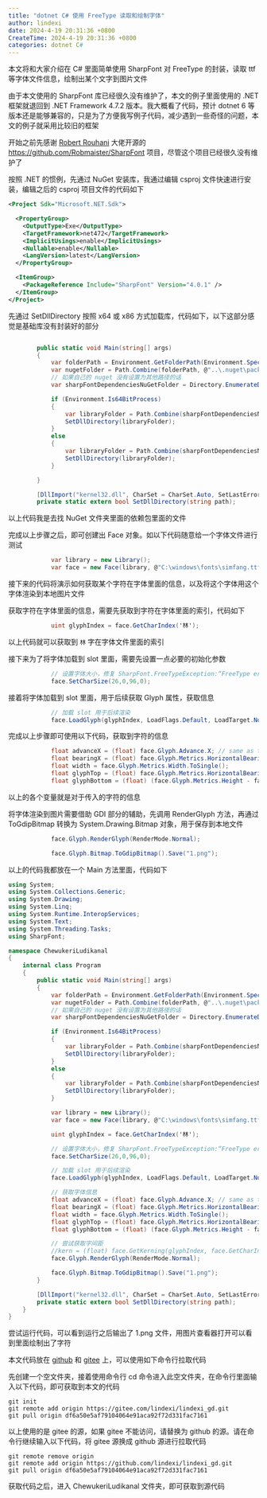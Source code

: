 ```yaml
---
title: "dotnet C# 使用 FreeType 读取和绘制字体"
author: lindexi
date: 2024-4-19 20:31:36 +0800
CreateTime: 2024-4-19 20:31:36 +0800
categories: dotnet C#
---
```


本文将和大家介绍在 C# 里面简单使用 SharpFont 对 FreeType 的封装，读取 ttf 等字体文件信息，绘制出某个文字到图片文件

<!--more-->


<!-- 发布 -->
<!-- 博客 -->

由于本文使用的 SharpFont 库已经很久没有维护了，本文的例子里面使用的 .NET 框架就退回到 .NET Framework 4.7.2 版本。我大概看了代码，预计 dotnet 6 等版本还是能够兼容的，只是为了方便我写例子代码，减少遇到一些奇怪的问题，本文的例子就采用比较旧的框架

开始之前先感谢 [Robert Rouhani](https://github.com/Robmaister) 大佬开源的 <https://github.com/Robmaister/SharpFont> 项目，尽管这个项目已经很久没有维护了

按照 .NET 的惯例，先通过 NuGet 安装库，我通过编辑 csproj 文件快速进行安装，编辑之后的 csproj 项目文件的代码如下

```xml
<Project Sdk="Microsoft.NET.Sdk">

  <PropertyGroup>
    <OutputType>Exe</OutputType>
    <TargetFramework>net472</TargetFramework>
    <ImplicitUsings>enable</ImplicitUsings>
    <Nullable>enable</Nullable>
    <LangVersion>latest</LangVersion>
  </PropertyGroup>

  <ItemGroup>
    <PackageReference Include="SharpFont" Version="4.0.1" />
  </ItemGroup>
</Project>

```

先通过 SetDllDirectory 按照 x64 或 x86 方式加载库，代码如下，以下这部分感觉是基础库没有封装好的部分

```csharp

        public static void Main(string[] args)
        {
            var folderPath = Environment.GetFolderPath(Environment.SpecialFolder.MyDocuments);
            var nugetFolder = Path.Combine(folderPath, @"..\.nuget\packages\sharpfont.dependencies");
            // 如果自己的 nuget 没有设置为其他路径的话
            var sharpFontDependenciesNuGetFolder = Directory.EnumerateDirectories(nugetFolder).First();

            if (Environment.Is64BitProcess)
            {
                var libraryFolder = Path.Combine(sharpFontDependenciesNuGetFolder, @"bin\msvc12\x64\");
                SetDllDirectory(libraryFolder);
            }
            else
            {
                var libraryFolder = Path.Combine(sharpFontDependenciesNuGetFolder, @"bin\msvc12\x86\");
                SetDllDirectory(libraryFolder);
            }

        }

        [DllImport("kernel32.dll", CharSet = CharSet.Auto, SetLastError = true)]
        private static extern bool SetDllDirectory(string path);
```

以上代码我是去找 NuGet 文件夹里面的依赖包里面的文件

完成以上步骤之后，即可创建出 Face 对象。如以下代码随意给一个字体文件进行测试

```csharp
            var library = new Library();
            var face = new Face(library, @"C:\windows\fonts\simfang.ttf");
```

接下来的代码将演示如何获取某个字符在字体里面的信息，以及将这个字体用这个字体渲染到本地图片文件

获取字符在字体里面的信息，需要先获取到字符在字体里面的索引，代码如下

```csharp
            uint glyphIndex = face.GetCharIndex('林');
```

以上代码就可以获取到 `林` 字在字体文件里面的索引

接下来为了将字体加载到 slot 里面，需要先设置一点必要的初始化参数

```csharp
            // 设置字体大小，修复 SharpFont.FreeTypeException:“FreeType error: Invalid size handle.”
            face.SetCharSize(26,0,96,0);
```

接着将字体加载到 slot 里面，用于后续获取 Glyph 属性，获取信息

```csharp
            // 加载 slot 用于后续渲染
            face.LoadGlyph(glyphIndex, LoadFlags.Default, LoadTarget.Normal);
```

完成以上步骤即可使用以下代码，获取到字符的信息

```csharp
            float advanceX = (float) face.Glyph.Advance.X; // same as the advance in metrics
            float bearingX = (float) face.Glyph.Metrics.HorizontalBearingX;
            float width = face.Glyph.Metrics.Width.ToSingle();
            float glyphTop = (float) face.Glyph.Metrics.HorizontalBearingY;
            float glyphBottom = (float) (face.Glyph.Metrics.Height - face.Glyph.Metrics.HorizontalBearingY);
```

以上的各个变量就是对于传入的字符的信息

将字体渲染到图片需要借助 GDI 部分的辅助，先调用 RenderGlyph 方法，再通过 ToGdipBitmap 转换为 System.Drawing.Bitmap 对象，用于保存到本地文件

```csharp
            face.Glyph.RenderGlyph(RenderMode.Normal);

            face.Glyph.Bitmap.ToGdipBitmap().Save("1.png");
```

以上的代码我都放在一个 Main 方法里面，代码如下

```csharp
using System;
using System.Collections.Generic;
using System.Drawing;
using System.Linq;
using System.Runtime.InteropServices;
using System.Text;
using System.Threading.Tasks;
using SharpFont;

namespace ChewukeriLudikanal
{
    internal class Program
    {
        public static void Main(string[] args)
        {
            var folderPath = Environment.GetFolderPath(Environment.SpecialFolder.MyDocuments);
            var nugetFolder = Path.Combine(folderPath, @"..\.nuget\packages\sharpfont.dependencies");
            // 如果自己的 nuget 没有设置为其他路径的话
            var sharpFontDependenciesNuGetFolder = Directory.EnumerateDirectories(nugetFolder).First();

            if (Environment.Is64BitProcess)
            {
                var libraryFolder = Path.Combine(sharpFontDependenciesNuGetFolder, @"bin\msvc12\x64\");
                SetDllDirectory(libraryFolder);
            }
            else
            {
                var libraryFolder = Path.Combine(sharpFontDependenciesNuGetFolder, @"bin\msvc12\x86\");
                SetDllDirectory(libraryFolder);
            }

            var library = new Library();
            var face = new Face(library, @"C:\windows\fonts\simfang.ttf");

            uint glyphIndex = face.GetCharIndex('林');

            // 设置字体大小，修复 SharpFont.FreeTypeException:“FreeType error: Invalid size handle.”
            face.SetCharSize(26,0,96,0);

            // 加载 slot 用于后续渲染
            face.LoadGlyph(glyphIndex, LoadFlags.Default, LoadTarget.Normal);

            // 获取字体信息
            float advanceX = (float) face.Glyph.Advance.X; // same as the advance in metrics
            float bearingX = (float) face.Glyph.Metrics.HorizontalBearingX;
            float width = face.Glyph.Metrics.Width.ToSingle();
            float glyphTop = (float) face.Glyph.Metrics.HorizontalBearingY;
            float glyphBottom = (float) (face.Glyph.Metrics.Height - face.Glyph.Metrics.HorizontalBearingY);

            // 尝试获取字间距
            //kern = (float) face.GetKerning(glyphIndex, face.GetCharIndex(cNext), KerningMode.Default).X;
            face.Glyph.RenderGlyph(RenderMode.Normal);

            face.Glyph.Bitmap.ToGdipBitmap().Save("1.png");
        }

        [DllImport("kernel32.dll", CharSet = CharSet.Auto, SetLastError = true)]
        private static extern bool SetDllDirectory(string path);
    }
}
```

尝试运行代码，可以看到运行之后输出了 1.png 文件，用图片查看器打开可以看到里面绘制出了字符

本文代码放在 [github](https://github.com/lindexi/lindexi_gd/tree/df6a50e5af79104064e91aca92f72d331fac7161/ChewukeriLudikanal) 和 [gitee](https://gitee.com/lindexi/lindexi_gd/tree/df6a50e5af79104064e91aca92f72d331fac7161/ChewukeriLudikanal) 上，可以使用如下命令行拉取代码

先创建一个空文件夹，接着使用命令行 cd 命令进入此空文件夹，在命令行里面输入以下代码，即可获取到本文的代码

```
git init
git remote add origin https://gitee.com/lindexi/lindexi_gd.git
git pull origin df6a50e5af79104064e91aca92f72d331fac7161
```

以上使用的是 gitee 的源，如果 gitee 不能访问，请替换为 github 的源。请在命令行继续输入以下代码，将 gitee 源换成 github 源进行拉取代码

```
git remote remove origin
git remote add origin https://github.com/lindexi/lindexi_gd.git
git pull origin df6a50e5af79104064e91aca92f72d331fac7161
```

获取代码之后，进入 ChewukeriLudikanal 文件夹，即可获取到源代码
